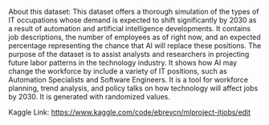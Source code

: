 
About this dataset:
This dataset offers a thorough simulation of the types of IT occupations whose demand is expected to shift significantly by 2030 as a result of automation and artificial intelligence developments. 
It contains job descriptions, the number of employees as of right now, and an expected percentage representing the chance that AI will replace these positions.
The purpose of the dataset is to assist analysts and researchers in projecting future labor patterns in the technology industry.
It shows how AI may change the workforce by include a variety of IT positions, such as Automation Specialists and Software Engineers.
It is a tool for workforce planning, trend analysis, and policy talks on how technology will affect jobs by 2030. It is generated with randomized values.

Kaggle Link: https://www.kaggle.com/code/ebrevcn/mlproject-itjobs/edit
